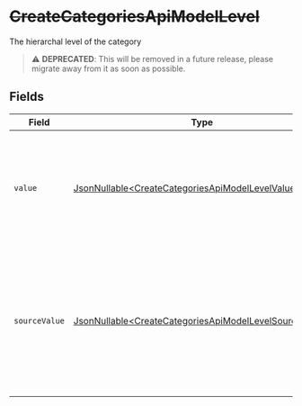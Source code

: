 # ~~CreateCategoriesApiModelLevel~~

The hierarchal level of the category

> :warning: **DEPRECATED**: This will be removed in a future release, please migrate away from it as soon as possible.


## Fields

| Field                                                                                                                                                                                                        | Type                                                                                                                                                                                                         | Required                                                                                                                                                                                                     | Description                                                                                                                                                                                                  |
| ------------------------------------------------------------------------------------------------------------------------------------------------------------------------------------------------------------ | ------------------------------------------------------------------------------------------------------------------------------------------------------------------------------------------------------------ | ------------------------------------------------------------------------------------------------------------------------------------------------------------------------------------------------------------ | ------------------------------------------------------------------------------------------------------------------------------------------------------------------------------------------------------------ |
| `value`                                                                                                                                                                                                      | [JsonNullable\<CreateCategoriesApiModelLevelValue>](../../models/components/CreateCategoriesApiModelLevelValue.md)                                                                                           | :heavy_minus_sign:                                                                                                                                                                                           | The unified category level. For write operations: provide one of the listed enum values, or omit/set to "unmapped_value" to use source_value instead.                                                        |
| `sourceValue`                                                                                                                                                                                                | [JsonNullable\<CreateCategoriesApiModelLevelSourceValue>](../../models/components/CreateCategoriesApiModelLevelSourceValue.md)                                                                               | :heavy_minus_sign:                                                                                                                                                                                           | For read operations: the original category level from the provider. For write operations: fallback value used when value is omitted or "unmapped_value". You must ensure this matches the provider's format. |